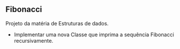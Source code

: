## Fibonacci
Projeto da matéria de Estruturas de dados.
* Implementar uma nova Classe que imprima a sequência Fibonacci recursivamente.
